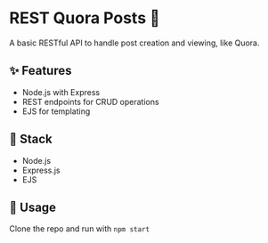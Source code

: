 # REST Quora Posts 📄

A basic RESTful API to handle post creation and viewing, like Quora.

## ✨ Features
- Node.js with Express
- REST endpoints for CRUD operations
- EJS for templating

## 🔧 Stack
- Node.js
- Express.js
- EJS

## 🚀 Usage
Clone the repo and run with `npm start`
